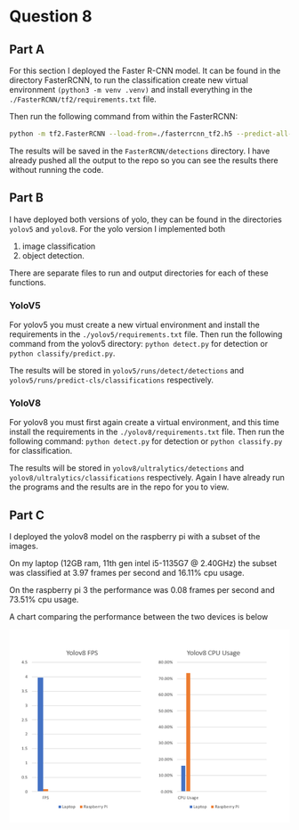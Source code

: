 # Question 8

## Part A

For this section I deployed the Faster R-CNN model. It can be found in the directory FasterRCNN, to run the classification create new virtual environment `(python3 -m venv .venv)` and install everything in the `./FasterRCNN/tf2/requirements.txt` file.

Then run the following command from within the FasterRCNN:

```bash
python -m tf2.FasterRCNN --load-from=./fasterrcnn_tf2.h5 --predict-all-directory=./grocerystore
```

The results will be saved in the `FasterRCNN/detections` directory. I have already pushed all the output to the repo so you can see the results there without running the code.

## Part B

I have deployed both versions of yolo, they can be found in the directories `yolov5` and `yolov8`. For the yolo version I implemented both

1. image classification
2. object detection.

There are separate files to run and output directories for each of these functions.

### YoloV5

For yolov5 you must create a new virtual environment and install the requirements in the `./yolov5/requirements.txt` file. Then run the following command from the yolov5 directory: `python detect.py` for detection or `python classify/predict.py`.


The results will be stored in `yolov5/runs/detect/detections` and `yolov5/runs/predict-cls/classifications` respectively.

### YoloV8

For yolov8 you must first again create a virtual environment, and this time install the requirements in the `./yolov8/requirements.txt` file. Then run the following command: `python detect.py` for detection or `python classify.py` for classification.

The results will be stored in `yolov8/ultralytics/detections` and `yolov8/ultralytics/classifications` respectively. Again I have already run the programs and the results are in the repo for you to view.

## Part C

I deployed the yolov8 model on the raspberry pi with a subset of the images.

On my laptop (12GB ram, 11th gen intel i5-1135G7 @ 2.40GHz) the subset was classified at 3.97 frames per second and 16.11% cpu usage.

On the raspberry pi 3 the performance was 0.08 frames per second and 73.51% cpu usage.

A chart comparing the performance between the two devices is below

![chart](./PerformanceComparison.png)
